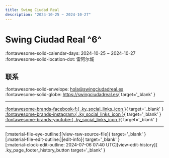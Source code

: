 ```yaml
---
title: Swing Ciudad Real
description: "2024-10-25 ~ 2024-10-27"
---
```


# Swing Ciudad Real ^6^

:fontawesome-solid-calendar-days: 2024-10-25 ~ 2024-10-27  
:fontawesome-solid-location-dot: 雷阿尔城  

## 联系

:fontawesome-solid-envelope: <hola@swingciudadreal.es>  
:fontawesome-solid-globe: <https://swingciudadreal.es>{ target='_blank' }  

---

 [:fontawesome-brands-facebook-f:{ .ky_social_links_icon }](https://www.facebook.com/swingciudadrealasoc){ target='_blank' } [:fontawesome-brands-instagram:{ .ky_social_links_icon }](https://instagram.com/swingciudadreal){ target='_blank' } [:fontawesome-brands-youtube:{ .ky_social_links_icon }](https://youtube.com/@SwingCiudadReal){ target='_blank' }

---

<div class="ky_page_footer" markdown>
<div class="ky_page_footer_trailing" markdown="span">
[:material-file-eye-outline:][view-raw-source-file]{ target='_blank' }
[:material-file-edit-outline:][edit-info]{ target='_blank' }
</div>
<div class="ky_page_footer_leading" markdown="span">
[:material-clock-edit-outline: 2024-07-06 07:40 UTC][view-edit-history]{ .ky_page_footer_history_button target='_blank' }
</div>
</div>

[view-raw-source-file]: https://github.com/swingdance/events/blob/main/2024/es_ES/swing-ciudad-real-2024.json "查看原始源文件"
[edit-info]: https://github.com/swingdance/events/issues/new?assignees=&labels=update+event&projects=&template=03-update_entity.yml&title=%5B2024%2Fes_ES%5D%20Update%20Event%3A%20Swing%20Ciudad%20Real&region=es_ES&year=2024&id=swing-ciudad-real-2024&name=Swing%20Ciudad%20Real&org_id= "编辑信息"

[view-edit-history]: https://github.com/swingdance/events/commits/main/2024/es_ES/swing-ciudad-real-2024.json "查看编辑历史"

